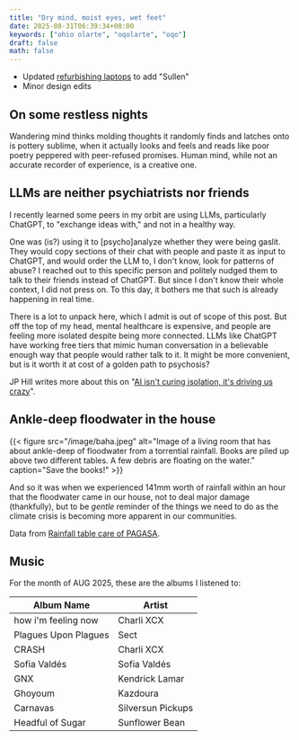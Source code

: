 ```yaml
---
title: "Dry mind, moist eyes, wet feet"
date: 2025-08-31T06:39:34+08:00
keywords: ["ohio olarte", "oqolarte", "oqo"]
draft: false
math: false
---
```


- Updated [refurbishing laptops](/refurbishing-laptops) to add "Sullen"
- Minor design edits

## On some restless nights

Wandering mind thinks molding thoughts it randomly finds and latches
onto is pottery sublime, when it actually looks and feels and reads like
poor poetry peppered with peer-refused promises. Human mind, while not
an accurate recorder of experience, is a creative one.

## LLMs are neither psychiatrists nor friends

I recently learned some peers in my orbit are using LLMs, particularly
ChatGPT, to "exchange ideas with," and not in a healthy way.

One was (is?) using it to [psycho]analyze whether they were being
gaslit. They would copy sections of their chat with people and paste it
as input to ChatGPT, and would order the LLM to, I don't know, look for
patterns of abuse? I reached out to this specific person and politely
nudged them to talk to their friends instead of ChatGPT. But since I
don't know their whole context, I did not press on. To this day, it
bothers me that such is already happening in real time.

There is a lot to unpack here, which I admit is out of scope of this
post. But off the top of my head, mental healthcare is expensive, and
people are feeling more isolated despite being more connected. LLMs like
ChatGPT have working free tiers that mimic human conversation in a
believable enough way that people would rather talk to it. It might be
more convenient, but is it worth it at cost of a golden path to
psychosis?

JP Hill writes more about this on "[AI isn't curing isolation, it's driving us crazy](https://www.jphilll.com/p/ai-isnt-curing-isolation-its-driving)".

## Ankle-deep floodwater in the house

{{< figure src="/image/baha.jpeg" alt="Image of a living room that has about ankle-deep of floodwater from a torrential rainfall. Books are piled up above two different tables. A few debris are floating on the water." caption="Save the books!" >}}

And so it was when we experienced 141mm worth of rainfall within an
hour that the floodwater came in our house, not to deal major damage
(thankfully), but to be *gentle* reminder of the things we need to do as
the climate crisis is becoming more apparent in our communities.

Data from [Rainfall table care of PAGASA](https://pasig-marikina-tullahanffws.pagasa.dost.gov.ph/rainfall/table.do).


## Music

For the month of AUG 2025, these are the albums I listened to:

| Album Name           | Artist            |
|----------------------|-------------------|
| how i'm feeling now  | Charli XCX        |
| Plagues Upon Plagues | Sect              |
| CRASH                | Charli XCX        |
| Sofia Valdés         | Sofia Valdés      |
| GNX                  | Kendrick Lamar    |
| Ghoyoum              | Kazdoura          |
| Carnavas             | Silversun Pickups |
| Headful of Sugar     | Sunflower Bean    |
